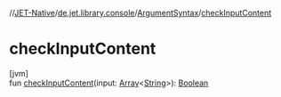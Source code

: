 //[JET-Native](../../../index.md)/[de.jet.library.console](../index.md)/[ArgumentSyntax](index.md)/[checkInputContent](check-input-content.md)

# checkInputContent

[jvm]\
fun [checkInputContent](check-input-content.md)(input: [Array](https://kotlinlang.org/api/latest/jvm/stdlib/kotlin/-array/index.html)&lt;[String](https://kotlinlang.org/api/latest/jvm/stdlib/kotlin/-string/index.html)&gt;): [Boolean](https://kotlinlang.org/api/latest/jvm/stdlib/kotlin/-boolean/index.html)
